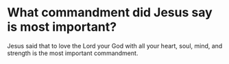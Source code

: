 # What commandment did Jesus say is most important?

Jesus said that to love the Lord your God with all your heart, soul, mind, and strength is the most important commandment.
